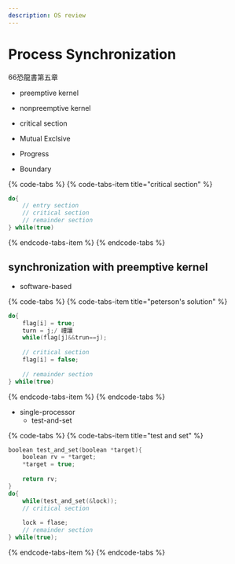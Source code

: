 ```yaml
---
description: OS review
---
```


# Process Synchronization

66恐龍書第五章

* preemptive kernel
* nonpreemptive kernel



*  critical section
  * Mutual Exclsive
  * Progress
  * Boundary

{% code-tabs %}
{% code-tabs-item title="critical section" %}
```c
do{
    // entry section
    // critical section
    // remainder section
} while(true)
```
{% endcode-tabs-item %}
{% endcode-tabs %}

## synchronization with preemptive kernel

* software-based

{% code-tabs %}
{% code-tabs-item title="peterson\'s solution" %}
```c
do{
    flag[i] = true;
    turn = j;/ 禮讓
    while(flag[j]&&trun==j);
    
    // critical section
    flag[i] = false;
    
    // remainder section
} while(true)        
```
{% endcode-tabs-item %}
{% endcode-tabs %}

* single-processor
  * test-and-set

{% code-tabs %}
{% code-tabs-item title="test and set" %}
```c
boolean test_and_set(boolean *target){
    boolean rv = *target;
    *target = true;
    
    return rv;
}
do{
    while(test_and_set(&lock));
    // critical section
    
    lock = flase;
    // remainder section
} while(true);
```
{% endcode-tabs-item %}
{% endcode-tabs %}

